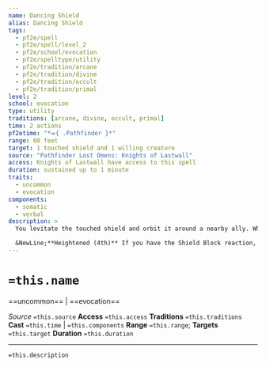 ```yaml
---
name: Dancing Shield
alias: Dancing Shield
tags:
  - pf2e/spell
  - pf2e/spell/level_2
  - pf2e/school/evocation
  - pf2e/spelltype/utility
  - pf2e/tradition/arcane
  - pf2e/tradition/divine
  - pf2e/tradition/occult
  - pf2e/tradition/primal
level: 2
school: evocation
type: utility
traditions: [arcane, divine, occult, primal]
time: 2 actions
pf2etime: "*⬺{ .Pathfinder }*"
range: 60 feet
target: 1 touched shield and 1 willing creature
source: "Pathfinder Lost Omens: Knights of Lastwall"
access: Knights of Lastwall have access to this spell
duration: sustained up to 1 minute
traits:
  - uncommon
  - evocation
components:
  - somatic
  - verbal
description: >
  You levitate the touched shield and orbit it around a nearby ally. When you Cast the Spell and Sustain the Spell, the shield uses the Raise a Shield action to protect the target creature.

  &NewLine;**Heightened (4th)** If you have the Shield Block reaction, you can use your reaction to have the target shield use Shield Block when the target creature would take damage from a physical attack, in addition to the usual trigger. In this case, Shield Block protects the target creature, rather than you. Since the shield is using Shield Block and not you, additional effects or abilities that normally apply when you Shield Block don't apply.
---
```

# `=this.name`
==uncommon== | ==evocation==

*Source* `=this.source`
**Access** `=this.access`
**Traditions** `=this.traditions`
**Cast** `=this.time` | `=this.components`
**Range** `=this.range`; **Targets** `=this.target`
**Duration** `=this.duration`

***
`=this.description`